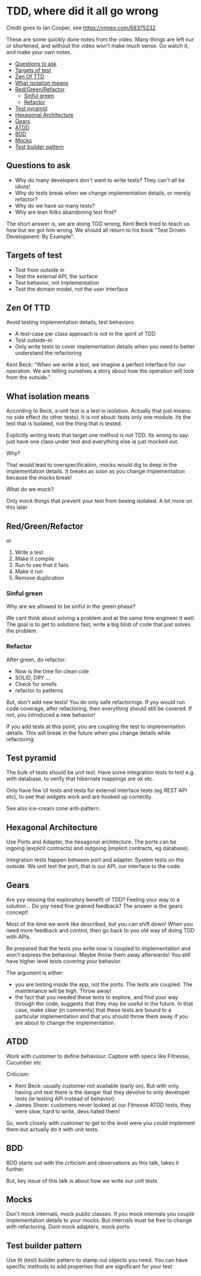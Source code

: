 # TDD, where did it all go wrong

Credit goes to Ian Cooper, see https://vimeo.com/68375232

These are some quickly done notes from the video. Many things are left our or shortened, and without the video won't make much sense. Go watch it, and make your own notes.

  - [Questions to ask](#questions-to-ask)
  - [Targets of test](#targets-of-test)
  - [Zen Of TTD](#zen-of-ttd)
  - [What isolation means](#what-isolation-means)
  - [Red/Green/Refactor](#redgreenrefactor)
    - [Sinful green](#sinful-green)
    - [Refactor](#refactor)
  - [Test pyramid](#test-pyramid)
  - [Hexagonal Architecture](#hexagonal-architecture)
  - [Gears](#gears)
  - [ATDD](#atdd)
  - [BDD](#bdd)
  - [Mocks](#mocks)
  - [Test builder pattern](#test-builder-pattern)



## Questions to ask

* Why do many developers don't want to write tests? They can't all be idiots!
* Why do tests break when we change implementation details, or merely refactor?
* Why do we have so many tests?
* Why are lean folks abandoning test first?

The short answer is, we are doing TDD wrong, Kent Beck tried to teach us how but we got him wrong. 
We should all return to his book "Test Driven Development: By Example".

## Targets of test

* Test from outside in
* Test the external API, the surface
* Test behavior, not implementation
* Test the domain model, not the user interface

## Zen Of TTD

Avoid testing implementation details, test behaviors

* A test-case per class approach is not in the spirit of TDD
* Test outside-in
* Only write tests to cover implementation details when you need to better understand the refactoring

Kent Beck: "When we write a test, we imagine a perfect interface for our operation. We are telling ourselves 
a story about how the operation will look from the outside."

## What isolation means

According to Beck, a unit test is a test in isolation. Actually that just means: no side effect (to other tests). It is not about: tests only one module. Its the test that is
Isolated, not the thing that is tested.

Explicitly writing tests that target one method is not TDD. Its wrong to say: just have one class under test and everything else ia just mocked out.

Why?

That would lead to overspecification, mocks would dig to deep in the implementation details. It breaks as soon as you change implementation because the mocks break!

What do we mock?

Only mock things that prevent your test from beeing isolated. A bit more on this later

## Red/Green/Refactor

or 

1. Write a test
2. Make it compile
3. Run to see that it fails
4. Make it run
5. Remove duplication

### Sinful green

Why are we allowed to be sinful in the green phase?

We cant think about solving a problem and at the same time engineer it well.
The goal is to get to solutions fast, write a big blob of code that just solves the problem.

### Refactor

After green, do refactor:
* Now is the time for clean cide
* SOLID, DRY ...
* Check for smells
* refactor to patterns

But, don't add new tests! You do only safe refactorings. If yoy would run code coverage, after refactoring, then everything should still be covered. If not, you introduced a new behavior!

If you add tests at this point, you are coupling the test to implementation details. This will break in the future when you change details while refactoring

## Test pyramid

The bulk of tests should be unit test. Have some integration tests to test e.g. with database, to verify that hibernate mappings are ok etc.

Only have few UI tests and tests for external interface tests (eg REST API etc), to see that widgets work and are hooked up correctly.

See also ice-cream cone anti-pattern.

## Hexagonal Architecture

Use Ports and Adapter, the hexagonal architecture. The ports can be ingoing (explicit contracts) and outgoing (implicit contracts, eg database).

Integration tests happen between port and adapter. System tests on the outside. We unit test the port, that is our API, our interface to the code.

## Gears

Are yoy missing the exploratory benefit of TDD? Feeling your way to a solution... Do yoy need fine grained feedback? The answer is the gears concept!

Most of the time we work like described, but you can shift down! When you need more feedback and control, then go back to you old way of doing TDD with APIs.

Be prepared that the tests you write now is coupled to implementation and won't express the behaviour. Maybe throw them away afterwards! You still have higher level tests covering your behavior.

The argument is either:
* you are testing inside the app, not the ports. The tests are coupled. The maintenance will be high. Throw away!
* the fact that you needed these tests to explore, and find your way through the code, suggests that they may be useful in the future. In that case, make clear (in comments) that these tests are bound to a particular implementation and that you should throw them away if you are about to change the implementation.

## ATDD

Work with customer to define behaviour. Capture with specs like Fitnesse, Cucumber etc

Criticism:
* Kent Beck: usually customer not available (early on). But with only having unit test there is the danger that they devolve to only developer tests (ie testing API instead of behavior).
* James Shore: customers never looked at our Fitnesse ATDD tests, they were slow, hard to write, devs hated them!

So, work closely with customer to get to the level were you could implement them but actually do it with unit tests.

## BDD

BDD starts out with the criticism and observations as this talk, takes it further.

But, key issue of this talk is about how we write our unit tests


## Mocks

Don't mock internals, mock public classes. If you mock internals you couple implementation details to your mocks. But internals must be free to change with refactoring. Dont mock adapters, mock ports


## Test builder pattern
Use th (test) builder pattern to stamp out objects you need. You can have specific methods to add properties that are significant for your test
    